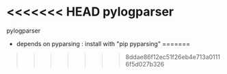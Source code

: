 <<<<<<< HEAD
pylogparser
===========

pylogparser

- depends on pyparsing :
install with "pip pyparsing"
=======
>>>>>>> 8ddae86f12ec51f26eb4e713a01116f5d027b326

